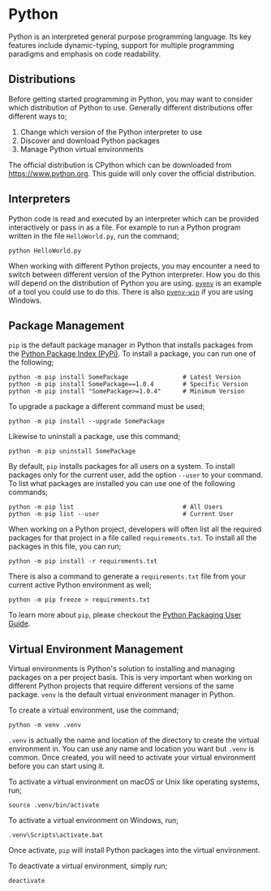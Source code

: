 # Python

Python is an interpreted general purpose programming language. Its key features include dynamic-typing, support for multiple programming paradigms and emphasis on code readability.

## Distributions

Before getting started programming in Python, you may want to consider which distribution of Python to use. Generally different distributions offer different ways to;

1. Change which version of the Python interpreter to use
2. Discover and download Python packages
3. Manage Python virtual environments

The official distribution is CPython which can be downloaded from <https://www.python.org>. This guide will only cover the official distribution.

## Interpreters

Python code is read and executed by an interpreter which can be provided interactively or pass in as a file. For example to run a Python program written in the file `HelloWorld.py`, run the command;

    python HelloWorld.py

When working with different Python projects, you may encounter a need to switch between different version of the Python interpreter. How you do this will depend on the distribution of Python you are using. [`pyenv`](https://github.com/pyenv/pyenv) is an example of a tool you could use to do this. There is also [`pyenv-win`](https://github.com/pyenv-win/pyenv-win) if you are using Windows.

## Package Management

`pip` is the default package manager in Python that installs packages from the [Python Package Index (PyPi)](https://pypi.org). To install a package, you can run one of the following;

    python -m pip install SomePackage               # Latest Version
    python -m pip install SomePackage==1.0.4        # Specific Version
    python -m pip install "SomePackage>=1.0.4"      # Minimum Version

To upgrade a package a different command must be used;

    python -m pip install --upgrade SomePackage

Likewise to uninstall a package, use this command;

    python -m pip uninstall SomePackage

By default, `pip` installs packages for all users on a system. To install packages only for the current user, add the option `--user` to your command. To list what packages are installed you can use one of the following commands;

    python -m pip list                              # All Users
    python -m pip list --user                       # Current User

When working on a Python project, developers will often list all the required packages for that project in a file called `requirements.txt`. To install all the packages in this file, you can run;

    python -m pip install -r requirements.txt

There is also a command to generate a `requirements.txt` file from your current active Python environment as well;

    python -m pip freeze > requirements.txt

To learn more about `pip`, please checkout the [Python Packaging User Guide](https://packaging.python.org).

## Virtual Environment Management

Virtual environments is Python's solution to installing and managing packages on a per project basis. This is very important when working on different Python projects that require different versions of the same package. `venv` is the default virtual environment manager in Python.

To create a virtual environment, use the command;

    python -m venv .venv

`.venv` is actually the name and location of the directory to create the virtual environment in. You can use any name and location you want but `.venv` is common. Once created, you will need to activate your virtual environment before you can start using it.

To activate a virtual environment on macOS or Unix like operating systems, run;

    source .venv/bin/activate

To activate a virtual environment on Windows, run;

    .venv\Scripts\activate.bat

Once activate, `pip` will install Python packages into the virtual environment.

To deactivate a virtual environment, simply run;

    deactivate
